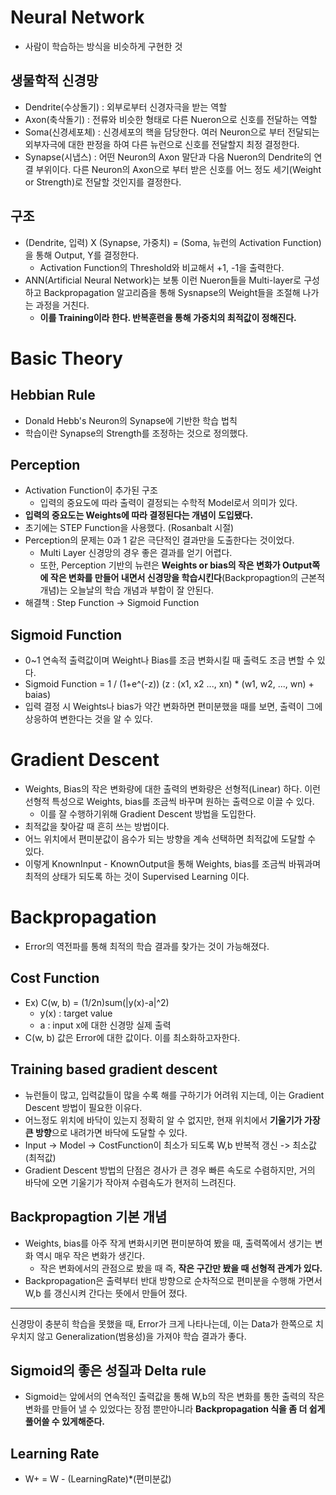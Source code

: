 # Neural Network
- 사람이 학습하는 방식을 비슷하게 구현한 것
## 생물학적 신경망
- Dendrite(수상돌기) : 외부로부터 신경자극을 받는 역할
- Axon(축삭돌기) : 전류와 비슷한 형태로 다른 Nueron으로 신호를 전달하는 역할
- Soma(신경세포체) : 신경세포의 핵을 담당한다. 여러 Neuron으로 부터 전달되는 외부자극에 대한 판정을 하여 다른 뉴런으로 신호를 전달할지 최정 결정한다.
- Synapse(시냅스) : 어떤 Neuron의 Axon 말단과 다음 Nueron의 Dendrite의 연결 부위이다. 다른 Neuron의 Axon으로 부터 받은 신호를 어느 정도 세기(Weight or Strength)로 전달할 것인지를 결정한다.
## 구조
- (Dendrite, 입력) X (Synapse, 가중치) = (Soma, 뉴런의 Activation Function)을 통해 Output, Y를 결정한다.
  - Activation Function의 Threshold와 비교해서 +1, -1을 출력한다.
- ANN(Artificial Neural Network)는 보통 이런 Nueron들을 Multi-layer로 구성하고 Backpropagation 알고리즘을 통해 Sysnapse의 Weight들을 조절해 나가는 과정을 거친다.
  - **이를 Training이라 한다. 반복훈련을 통해 가중치의 최적값이 정해진다.**
# Basic Theory
## Hebbian Rule
- Donald Hebb's Neuron의 Synapse에 기반한 학습 법칙
- 학습이란 Synapse의 Strength를 조정하는 것으로 정의했다.
## Perception
- Activation Function이 추가된 구조
  - 입력의 중요도에 따라 출력이 결정되는 수학적 Model로서 의미가 있다.
- **입력의 중요도는 Weights에 따라 결정된다는 개념이 도입됐다.**
- 초기에는 STEP Function을 사용했다. (Rosanbalt 시절)
- Perception의 문제는 0과 1 같은 극단적인 결과만을 도출한다는 것이었다.
  - Multi Layer 신경망의 경우 좋은 결과를 얻기 어렵다.
  - 또한, Perception 기반의 뉴련은 **Weights or bias의 작은 변화가 Output쪽에 작은 변화를 만들어 내면서 신경망을 학습시킨다**(Backpropagtion의 근본적 개념)는 오늘날의 학습 개념과 부합이 잘 안된다.
- 해결책 : Step Function -> Sigmoid Function
## Sigmoid Function
- 0~1 연속적 출력값이며 Weight나 Bias를 조금 변화시킬 때 출력도 조금 변할 수 있다.
- Sigmoid Function = 1 / (1+e^(-z)) (z : (x1, x2 ..., xn) * (w1, w2, ..., wn) + baias)
- 입력 결정 시 Weights나 bias가 약간 변화하면 편미분했을 때를 보면, 출력이 그에 상응하여 변한다는 것을 알 수 있다.
# Gradient Descent
- Weights, Bias의 작은 변화량에 대한 출력의 변화량은 선형적(Linear) 하다. 이런 선형적 특성으로 Weights, bias를 조금씩 바꾸며 원하는 출력으로 이끌 수 있다.
  - 이를 잘 수행하기위해 Gradient Descent 방법을 도입한다.
- 최적값을 찾아갈 때 흔히 쓰는 방법이다.
- 어느 위치에서 편미분값이 음수가 되는 방향을 계속 선택하면 최적값에 도달할 수 있다.
- 이렇게 KnownInput - KnownOutput을 통해 Weights, bias를 조금씩 바꿔과며 최적의 상태가 되도록 하는 것이 Supervised Learning 이다.
# Backpropagation
- Error의 역전파를 통해 최적의 학습 결과를 찾가는 것이 가능해졌다.
## Cost Function
- Ex) C(w, b) = (1/2n)sum(|y(x)-a|^2)
  - y(x) : target value
  - a : input x에 대한 신경망 실제 출력
- C(w, b) 값은 Error에 대한 값이다. 이를 최소화하고자한다.
## Training based gradient descent
- 뉴런들이 많고, 입력값들이 많을 수록 해를 구하기가 어려워 지는데, 이는 Gradient Descent 방법이 필요한 이유다.
- 어느정도 위치에 바닥이 있는지 정확히 알 수 없지만, 현재 위치에서 **기울기가 가장 큰 방향**으로 내려가면 바닥에 도달할 수 있다.
- Input -> Model -> CostFunction이 최소가 되도록 W,b 반복적 갱신 -> 최소값(최적값)
- Gradient Descent 방법의 단점은 경사가 큰 경우 빠른 속도로 수렴하지만, 거의 바닥에 오면 기울기가 작아져 수렴속도가 현저히 느려진다.
## Backpropagtion 기본 개념
- Weights, bias를 아주 작게 변화시키면 편미분하여 봤을 때, 출력쪽에서 생기는 변화 역시 매우 작은 변화가 생긴다.
  - 작은 변화에서의 관점으로 봤을 때 즉, **작은 구간만 봤을 때 선형적 관계가 있다.**
- Backpropagation은 출력부터 반대 방향으로 순차적으로 편미분을 수행해 가면서 W,b 를 갱신시켜 간다는 뜻에서 만들어 졌다.
---
신경망이 충분히 학습을 못했을 때, Error가 크게 나타나는데, 이는 Data가 한쪽으로 치우치지 않고 Generalization(범용성)을 가져야 학습 결과가 좋다.
## Sigmoid의 좋은 성질과 Delta rule
- Sigmoid는 앞에서의 연속적인 출력값을 통해 W,b의 작은 변화를 통한 출력의 작은 변화를 만들어 낼 수 있었다는 장점 뿐만아니라 **Backpropagation 식을 좀 더 쉽게 풀어쓸 수 있게해준다.**
## Learning Rate
- W+ = W - (LearningRate)\*(편미분값)

